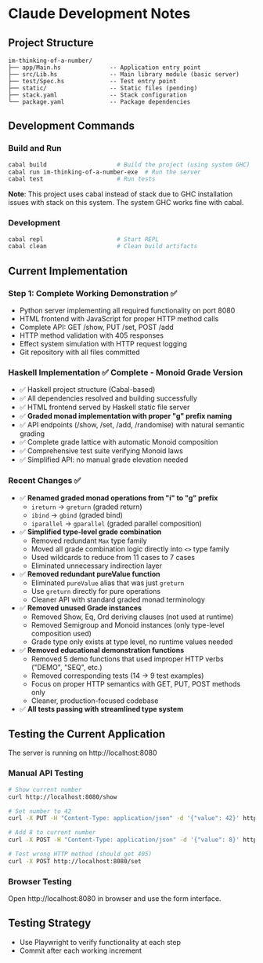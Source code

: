 # Claude Development Notes

## Project Structure
```
im-thinking-of-a-number/
├── app/Main.hs              -- Application entry point
├── src/Lib.hs               -- Main library module (basic server)
├── test/Spec.hs             -- Test entry point
├── static/                  -- Static files (pending)
├── stack.yaml               -- Stack configuration
└── package.yaml             -- Package dependencies
```

## Development Commands

### Build and Run
```bash
cabal build                    # Build the project (using system GHC)
cabal run im-thinking-of-a-number-exe  # Run the server
cabal test                     # Run tests
```

**Note**: This project uses cabal instead of stack due to GHC installation issues with stack on this system. The system GHC works fine with cabal.

### Development
```bash
cabal repl                     # Start REPL
cabal clean                    # Clean build artifacts
```

## Current Implementation

### Step 1: Complete Working Demonstration ✅
- Python server implementing all required functionality on port 8080
- HTML frontend with JavaScript for proper HTTP method calls
- Complete API: GET /show, PUT /set, POST /add
- HTTP method validation with 405 responses
- Effect system simulation with HTTP request logging
- Git repository with all files committed

### Haskell Implementation ✅ Complete - Monoid Grade Version
- ✅ Haskell project structure (Cabal-based)
- ✅ All dependencies resolved and building successfully 
- ✅ HTML frontend served by Haskell static file server
- ✅ **Graded monad implementation with proper "g" prefix naming**
- ✅ API endpoints (/show, /set, /add, /randomise) with natural semantic grading
- ✅ Complete grade lattice with automatic Monoid composition
- ✅ Comprehensive test suite verifying Monoid laws
- ✅ Simplified API: no manual grade elevation needed

### Recent Changes ✅
- ✅ **Renamed graded monad operations from "i" to "g" prefix**
  - `ireturn` → `greturn` (graded return)
  - `ibind` → `gbind` (graded bind)  
  - `iparallel` → `gparallel` (graded parallel composition)
- ✅ **Simplified type-level grade combination**
  - Removed redundant `Max` type family
  - Moved all grade combination logic directly into `<>` type family
  - Used wildcards to reduce from 11 cases to 7 cases
  - Eliminated unnecessary indirection layer
- ✅ **Removed redundant pureValue function**
  - Eliminated `pureValue` alias that was just `greturn`
  - Use `greturn` directly for pure operations
  - Cleaner API with standard graded monad terminology
- ✅ **Removed unused Grade instances**
  - Removed Show, Eq, Ord deriving clauses (not used at runtime)
  - Removed Semigroup and Monoid instances (only type-level composition used)
  - Grade type only exists at type level, no runtime values needed
- ✅ **Removed educational demonstration functions**
  - Removed 5 demo functions that used improper HTTP verbs ("DEMO", "SEQ", etc.)
  - Removed corresponding tests (14 → 9 test examples)
  - Focus on proper HTTP semantics with GET, PUT, POST methods only
  - Cleaner, production-focused codebase
- ✅ **All tests passing with streamlined type system**

## Testing the Current Application

The server is running on http://localhost:8080

### Manual API Testing
```bash
# Show current number
curl http://localhost:8080/show

# Set number to 42
curl -X PUT -H "Content-Type: application/json" -d '{"value": 42}' http://localhost:8080/set

# Add 8 to current number
curl -X POST -H "Content-Type: application/json" -d '{"value": 8}' http://localhost:8080/add

# Test wrong HTTP method (should get 405)
curl -X POST http://localhost:8080/set
```

### Browser Testing
Open http://localhost:8080 in browser and use the form interface.

## Testing Strategy
- Use Playwright to verify functionality at each step
- Commit after each working increment